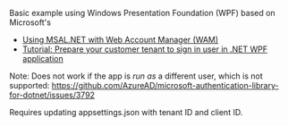 Basic example using Windows Presentation Foundation (WPF) based on Microsoft's
- [Using MSAL.NET with Web Account Manager (WAM)](https://learn.microsoft.com/nb-no/entra/msal/dotnet/acquiring-tokens/desktop-mobile/wam) 
- [Tutorial: Prepare your customer tenant to sign in user in .NET WPF application](https://learn.microsoft.com/en-us/entra/external-id/customers/tutorial-desktop-wpf-dotnet-sign-in-prepare-tenant)

Note: Does not work if the app is _run as_ a different user, which is not supported: https://github.com/AzureAD/microsoft-authentication-library-for-dotnet/issues/3792 

Requires updating appsettings.json with tenant ID and client ID.